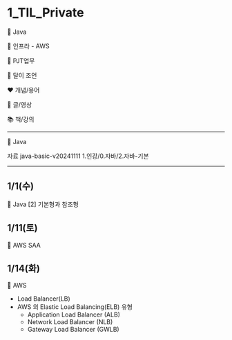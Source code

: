 # 1_TIL_Private

:purple_heart: Java

:green_heart: 인프라 - AWS

:handshake: PJT업무

:crescent_moon: 달이 조언​

:heart: 개념/용어

:blue_heart: 글/영상

:books: 책/강의

---
:purple_heart: Java

자료 java-basic-v20241111
1.인강/0.자바/2.자바-기본

---

## 1/1(수)
:purple_heart: Java
[2] 기본형과 참조형

## 1/11(토)
:green_heart: AWS
SAA

## 1/14(화)
:green_heart: AWS
- Load Balancer(LB)
- AWS 의 Elastic Load Balancing(ELB) 유형
  - Application Load Balancer (ALB)
  - Network Load Balancer (NLB)
  - Gateway Load Balancer (GWLB)
